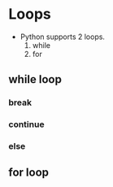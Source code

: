 # Loops
* Python supports 2 loops.
  1. while 
  2. for
  
## while loop

### break

### continue

### else

## for loop

